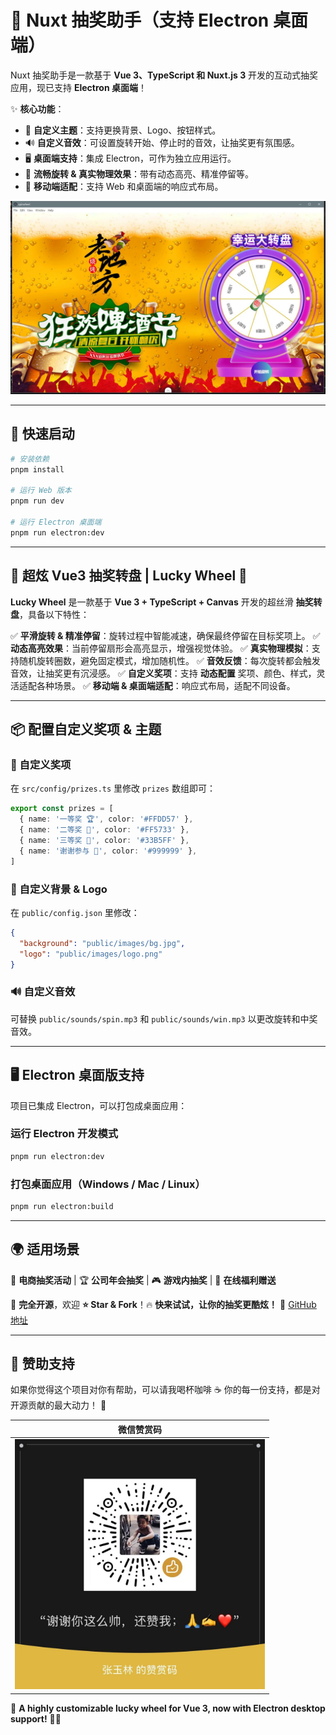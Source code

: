 # 🎡 Nuxt 抽奖助手（支持 Electron 桌面端）

Nuxt 抽奖助手是一款基于 **Vue 3、TypeScript 和 Nuxt.js 3** 开发的互动式抽奖应用，现已支持 **Electron 桌面端**！

✨ **核心功能**：

- 🎨 **自定义主题**：支持更换背景、Logo、按钮样式。
- 🔊 **自定义音效**：可设置旋转开始、停止时的音效，让抽奖更有氛围感。
- 🖥️ **桌面端支持**：集成 Electron，可作为独立应用运行。
- 🎡 **流畅旋转 & 真实物理效果**：带有动态高亮、精准停留等。
- 📱 **移动端适配**：支持 Web 和桌面端的响应式布局。

![抽奖助手预览](public/images/nuxtImage.jpg)

---

## 🚀 快速启动

```bash
# 安装依赖
pnpm install

# 运行 Web 版本
pnpm run dev

# 运行 Electron 桌面端
pnpm run electron:dev
```

---

## 🎯 超炫 Vue3 抽奖转盘 | Lucky Wheel 🚀

**Lucky Wheel** 是一款基于 **Vue 3 + TypeScript + Canvas** 开发的超丝滑 **抽奖转盘**，具备以下特性：

✅ **平滑旋转 & 精准停留**：旋转过程中智能减速，确保最终停留在目标奖项上。
✅ **动态高亮效果**：当前停留扇形会高亮显示，增强视觉体验。
✅ **真实物理模拟**：支持随机旋转圈数，避免固定模式，增加随机性。
✅ **音效反馈**：每次旋转都会触发音效，让抽奖更有沉浸感。
✅ **自定义奖项**：支持 **动态配置** 奖项、颜色、样式，灵活适配各种场景。
✅ **移动端 & 桌面端适配**：响应式布局，适配不同设备。

---

## 📦 配置自定义奖项 & 主题

### **🎁 自定义奖项**

在 `src/config/prizes.ts` 里修改 `prizes` 数组即可：

```ts
export const prizes = [
  { name: '一等奖 🏆', color: '#FFDD57' },
  { name: '二等奖 🎉', color: '#FF5733' },
  { name: '三等奖 🎁', color: '#33B5FF' },
  { name: '谢谢参与 🙏', color: '#999999' },
]
```

### **🎨 自定义背景 & Logo**

在 `public/config.json` 里修改：

```json
{
  "background": "public/images/bg.jpg",
  "logo": "public/images/logo.png"
}
```

### **🔊 自定义音效**

可替换 `public/sounds/spin.mp3` 和 `public/sounds/win.mp3` 以更改旋转和中奖音效。

---

## 🖥️ Electron 桌面版支持

项目已集成 Electron，可以打包成桌面应用：

### **运行 Electron 开发模式**

```bash
pnpm run electron:dev
```

### **打包桌面应用（Windows / Mac / Linux）**

```bash
pnpm run electron:build
```

---

## 🌍 适用场景

🎡 **电商抽奖活动** | 🏆 **公司年会抽奖** | 🎮 **游戏内抽奖** | 🎁 **在线福利赠送**

📌 **完全开源**，欢迎 **⭐ Star & Fork**！🔥 **快来试试，让你的抽奖更酷炫！** 🚀 [GitHub 地址](https://github.com/your-repo-url)

---

## 💖 赞助支持

如果你觉得这个项目对你有帮助，可以请我喝杯咖啡 ☕
你的每一份支持，都是对开源贡献的最大动力！ 🎉

|                    微信赞赏码                    |
| :----------------------------------------------: |
| <img src="public/images/4141.jpg" width="400" /> |

🚀 **A highly customizable lucky wheel for Vue 3, now with Electron desktop support!** 🎡🎉
